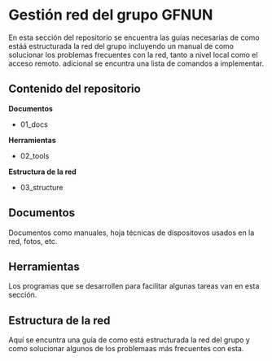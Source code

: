 # Gestión red del grupo GFNUN

En esta sección del repositorio se encuentra las guías necesarias de como estáá estructurada la red
del grupo incluyendo un manual de como solucionar los problemas frecuentes con la red, tanto a nivel local 
como el acceso remoto. adicional se encuntra una lista de comandos a implementar.

## Contenido del repositorio

**Documentos**
- 01_docs

**Herramientas**
- 02_tools

**Estructura de la red**
- 03_structure


## Documentos

Documentos como manuales, hoja técnicas de dispositovos usados en la red, fotos, etc.

## Herramientas

Los programas que se desarrollen para facilitar algunas tareas van en esta sección.

## Estructura de la red

Aquí se encuntra una guía de como está estructurada la red del grupo y como solucionar algunos de los problemaas más frecuentes con esta.


